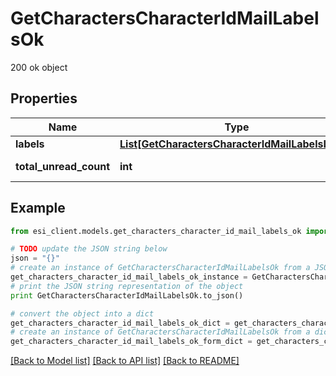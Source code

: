 # GetCharactersCharacterIdMailLabelsOk

200 ok object

## Properties

Name | Type | Description | Notes
------------ | ------------- | ------------- | -------------
**labels** | [**List[GetCharactersCharacterIdMailLabelsLabel]**](GetCharactersCharacterIdMailLabelsLabel.md) | labels array | [optional] 
**total_unread_count** | **int** | total_unread_count integer | [optional] 

## Example

```python
from esi_client.models.get_characters_character_id_mail_labels_ok import GetCharactersCharacterIdMailLabelsOk

# TODO update the JSON string below
json = "{}"
# create an instance of GetCharactersCharacterIdMailLabelsOk from a JSON string
get_characters_character_id_mail_labels_ok_instance = GetCharactersCharacterIdMailLabelsOk.from_json(json)
# print the JSON string representation of the object
print GetCharactersCharacterIdMailLabelsOk.to_json()

# convert the object into a dict
get_characters_character_id_mail_labels_ok_dict = get_characters_character_id_mail_labels_ok_instance.to_dict()
# create an instance of GetCharactersCharacterIdMailLabelsOk from a dict
get_characters_character_id_mail_labels_ok_form_dict = get_characters_character_id_mail_labels_ok.from_dict(get_characters_character_id_mail_labels_ok_dict)
```
[[Back to Model list]](../README.md#documentation-for-models) [[Back to API list]](../README.md#documentation-for-api-endpoints) [[Back to README]](../README.md)


